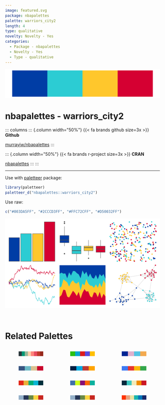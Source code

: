 ```yaml
---
image: featured.svg
package: nbapalettes
palette: warriors_city2
length: 4
type: qualitative
novelty: Novelty - Yes
categories:
  - Package - nbapalettes
  - Novelty - Yes
  - Type - qualitative
---
```


![](featured.svg)

# nbapalettes - warriors_city2 

::: columns
::: {.column width="50%"}
{{< fa brands github size=3x >}}
**Github**

[murrayjw/nbapalettes](https://github.com/murrayjw/nbapalettes)
:::

::: {.column width="50%"}
{{< fa brands r-project size=3x >}}
**CRAN**

[nbapalettes](https://CRAN.R-project.org/package=nbapalettes)
:::
:::

<hr> 

Use with [paletteer](https://emilhvitfeldt.github.io/paletteer/) package:

```r
library(paletteer)
paletteer_d("nbapalettes::warriors_city2")
```

Use raw:

```r
c("#003DA5FF", "#2CCCD3FF", "#FFC72CFF", "#D50032FF")
``` 

![](examples.png) 

<br>

# Related Palettes

<div class="list" style="display: grid; grid-template-columns: auto auto auto;"> <figure class="figure">
<a href="../../awtools/a_palette/"> <img src="../../awtools/a_palette/featured.svg" style="width: 100%;" class="figure-img"></a>
</figure> <figure class="figure">
<a href="../../jcolors/default/"> <img src="../../jcolors/default/featured.svg" style="width: 100%;" class="figure-img"></a>
</figure> <figure class="figure">
<a href="../../IslamicArt/samarqand2/"> <img src="../../IslamicArt/samarqand2/featured.svg" style="width: 100%;" class="figure-img"></a>
</figure> <figure class="figure">
<a href="../../rockthemes/nodoubt/"> <img src="../../rockthemes/nodoubt/featured.svg" style="width: 100%;" class="figure-img"></a>
</figure> <figure class="figure">
<a href="../../nbapalettes/warriors_00s/"> <img src="../../nbapalettes/warriors_00s/featured.svg" style="width: 100%;" class="figure-img"></a>
</figure> <figure class="figure">
<a href="../../yarrr/google/"> <img src="../../yarrr/google/featured.svg" style="width: 100%;" class="figure-img"></a>
</figure> <figure class="figure">
<a href="../../fishualize/Scarus_tricolor/"> <img src="../../fishualize/Scarus_tricolor/featured.svg" style="width: 100%;" class="figure-img"></a>
</figure> <figure class="figure">
<a href="../../jcolors/pal2/"> <img src="../../jcolors/pal2/featured.svg" style="width: 100%;" class="figure-img"></a>
</figure> <figure class="figure">
<a href="../../futurevisions/atomic_clock/"> <img src="../../futurevisions/atomic_clock/featured.svg" style="width: 100%;" class="figure-img"></a>
</figure> <figure class="figure">
<a href="../../lisa/ClaesOldenburg/"> <img src="../../lisa/ClaesOldenburg/featured.svg" style="width: 100%;" class="figure-img"></a>
</figure> <figure class="figure">
<a href="../../rtist/oldenburg/"> <img src="../../rtist/oldenburg/featured.svg" style="width: 100%;" class="figure-img"></a>
</figure> <figure class="figure">
<a href="../../LaCroixColoR/PeachPear/"> <img src="../../LaCroixColoR/PeachPear/featured.svg" style="width: 100%;" class="figure-img"></a>
</figure> 
</div>
